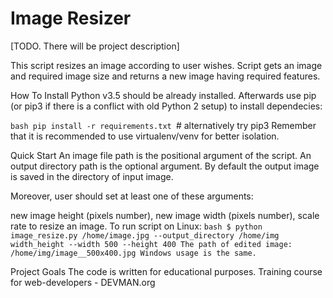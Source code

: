 # Image Resizer

[TODO. There will be project description]

This script resizes an image according to user wishes. Script gets an image and required image size and returns a new image having required features.

How To Install
Python v3.5 should be already installed. Afterwards use pip (or pip3 if there is a conflict with old Python 2 setup) to install dependecies:

`bash
pip install -r requirements.txt `# alternatively try pip3
Remember that it is recommended to use virtualenv/venv for better isolation.

Quick Start
An image file path is the positional argument of the script. An output directory path is the optional argument. By default the output image is saved in the directory of input image.

Moreover, user should set at least one of these arguments:

new image height (pixels number),
new image width (pixels number),
scale rate to resize an image.
To run script on Linux:
`bash
$ python image_resize.py /home/image.jpg --output_directory /home/img width_height --width 500 --height 400
The path of edited image: /home/img/image__500x400.jpg
Windows usage is the same.`

Project Goals
The code is written for educational purposes. Training course for web-developers - DEVMAN.org
